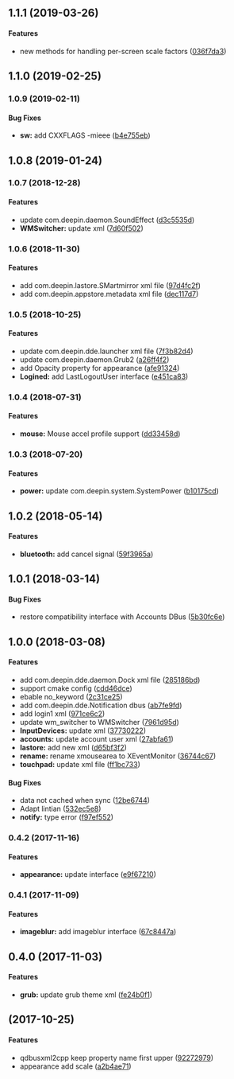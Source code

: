 <a name="1.1.1"></a>
## 1.1.1 (2019-03-26)


#### Features

*   new methods for handling per-screen scale factors ([036f7da3](https://github.com/linuxdeepin/dde-qt-dbus-factory/commit/036f7da3fdf760fc2fa56906abcae59255c05f1a))



<a name=""></a>
##  1.1.0 (2019-02-25)




<a name="1.0.9"></a>
### 1.0.9 (2019-02-11)


#### Bug Fixes

* **sw:**  add CXXFLAGS -mieee ([b4e755eb](https://github.com/linuxdeepin/dde-qt-dbus-factory/commit/b4e755eb90e774c34ea05a7f6011882181c78b75))



<a name="1.0.8"></a>
## 1.0.8 (2019-01-24)




<a name="1.0.7"></a>
### 1.0.7 (2018-12-28)


#### Features

*   update com.deepin.daemon.SoundEffect ([d3c5535d](https://github.com/linuxdeepin/dde-qt-dbus-factory/commit/d3c5535df66cd2cfb64a69ce9d1f3f1643ce71a6))
* **WMSwitcher:**  update xml ([7d60f502](https://github.com/linuxdeepin/dde-qt-dbus-factory/commit/7d60f502fd45b97c984b1655768d9338d41727bb))



<a name="1.0.6"></a>
### 1.0.6 (2018-11-30)


#### Features

*   add com.deepin.lastore.SMartmirror xml file ([97d4fc2f](https://github.com/linuxdeepin/dde-qt-dbus-factory/commit/97d4fc2fb6ddaf39571be6811a2aa6472c35b7b5))
*   add com.deepin.appstore.metadata xml file ([dec117d7](https://github.com/linuxdeepin/dde-qt-dbus-factory/commit/dec117d7ad457bef412d60e611670147e21b1eec))



<a name="1.0.5"></a>
### 1.0.5 (2018-10-25)


#### Features

*   update com.deepin.dde.launcher xml file ([7f3b82d4](https://github.com/linuxdeepin/dde-qt-dbus-factory/commit/7f3b82d48b9a749e786f6d130d55c61afd97be85))
*   update com.deepin.daemon.Grub2 ([a26ff4f2](https://github.com/linuxdeepin/dde-qt-dbus-factory/commit/a26ff4f27fa021abeb95dfa42d4cd4b59537d111))
*   add Opacity property for appearance ([afe91324](https://github.com/linuxdeepin/dde-qt-dbus-factory/commit/afe913241594e4424cbc78f752f627599fba50bd))
* **Logined:**  add LastLogoutUser interface ([e451ca83](https://github.com/linuxdeepin/dde-qt-dbus-factory/commit/e451ca83941a3e7d3b8ffc0dea56693c2abe699f))



<a name="1.0.4"></a>
### 1.0.4 (2018-07-31)


#### Features

* **mouse:**  Mouse accel profile support ([dd33458d](https://github.com/linuxdeepin/dde-qt-dbus-factory/commit/dd33458d09eec753ff75bb4b4ab0119c8a71ad1c))



<a name="1.0.3"></a>
### 1.0.3 (2018-07-20)


#### Features

* **power:**  update com.deepin.system.SystemPower ([b10175cd](https://github.com/linuxdeepin/dde-qt-dbus-factory/commit/b10175cd951bec7c32b7d9af97c74bbdc647595d))



<a name="1.0.2"></a>
## 1.0.2 (2018-05-14)


#### Features

* **bluetooth:**  add cancel signal ([59f3965a](https://github.com/linuxdeepin/dde-qt-dbus-factory/commit/59f3965afb832a2eec16abcd2bef89cc9ed7b8be))



<a name="1.0.1"></a>
## 1.0.1 (2018-03-14)


#### Bug Fixes

*   restore compatibility interface with Accounts DBus ([5b30fc6e](https://github.com/linuxdeepin/dde-qt-dbus-factory/commit/5b30fc6e3f995df6f62fc8dc0fdb7e0e2b0487d2))



<a name="1.0.0"></a>
## 1.0.0 (2018-03-08)


#### Features

*   add com.deepin.dde.daemon.Dock xml file ([285186bd](https://github.com/linuxdeepin/dde-qt-dbus-factory/commit/285186bdaed7a4e06c9ce7f8544a69c000a8b32f))
*   support cmake config ([cdd46dce](https://github.com/linuxdeepin/dde-qt-dbus-factory/commit/cdd46dcebf3c81fa5a3c6049e9c1c8c364fca5b8))
*   ebable no_keyword ([2c31ce25](https://github.com/linuxdeepin/dde-qt-dbus-factory/commit/2c31ce258cacec0257136a8d803444247ecea120))
*   add com.deepin.dde.Notification dbus ([ab7fe9fd](https://github.com/linuxdeepin/dde-qt-dbus-factory/commit/ab7fe9fda29ff4d6e75946068832591e4ca2a16d))
*   add login1 xml ([971ce6c2](https://github.com/linuxdeepin/dde-qt-dbus-factory/commit/971ce6c20d973a4f69bda5b4cfc03c112b0b3f7b))
*   update wm_switcher to WMSwitcher ([7961d95d](https://github.com/linuxdeepin/dde-qt-dbus-factory/commit/7961d95d45185881ac1b0496930e4ffbd6c6f296))
* **InputDevices:**  update xml ([37730222](https://github.com/linuxdeepin/dde-qt-dbus-factory/commit/3773022268d3a9a1340a910fa8f7418a38c11eb6))
* **accounts:**  update account user xml ([27abfa61](https://github.com/linuxdeepin/dde-qt-dbus-factory/commit/27abfa6140a156c08049f1bd97d563688a0b7b0a))
* **lastore:**  add new xml ([d65bf3f2](https://github.com/linuxdeepin/dde-qt-dbus-factory/commit/d65bf3f2e31adf3f6d2c619cf35c4aeb1c90108f))
* **rename:**  rename xmousearea to XEventMonitor ([36744c67](https://github.com/linuxdeepin/dde-qt-dbus-factory/commit/36744c67e49a2a8de0a70e07f6e5aa80e77e7418))
* **touchpad:**  update xml file ([ff1bc733](https://github.com/linuxdeepin/dde-qt-dbus-factory/commit/ff1bc7330053026de03692f14fb85487558bc436))

#### Bug Fixes

*   data not cached when sync ([12be6744](https://github.com/linuxdeepin/dde-qt-dbus-factory/commit/12be67446ea2b0dea423da2f391bda6e2bc00498))
*   Adapt lintian ([532ec5e8](https://github.com/linuxdeepin/dde-qt-dbus-factory/commit/532ec5e85419ac6b6311d989bab32a801bb86e7b))
* **notify:**  type error ([f97ef552](https://github.com/linuxdeepin/dde-qt-dbus-factory/commit/f97ef552b28503bd43dd5ca24d4976754711a61f))



<a name="0.4.2"></a>
### 0.4.2 (2017-11-16)


#### Features

* **appearance:**  update interface ([e9f67210](https://github.com/linuxdeepin/dde-qt-dbus-factory/commit/e9f672105b00f94c781a7ade3d5ad950f4908ede))



<a name="0.4.1"></a>
### 0.4.1 (2017-11-09)


#### Features

* **imageblur:**  add imageblur interface ([67c8447a](https://github.com/linuxdeepin/dde-qt-dbus-factory/commit/67c8447a6dc91baa38fc6929a8ec29c7c734b0b2))



<a name=""></a>
##  0.4.0 (2017-11-03)


#### Features

* **grub:**  update grub theme xml ([fe24b0f1](https://github.com/linuxdeepin/dde-qt-dbus-factory/commit/fe24b0f19eaaca52fffd050366dacb1146d3033e))



<a name=""></a>
##  (2017-10-25)


#### Features

*   qdbusxml2cpp keep property name first upper ([92272979](https://github.com/linuxdeepin/dde-qt-dbus-factory/commit/922729797de23653d9b8b57100c9424430235959))
*   appearance add scale ([a2b4ae71](https://github.com/linuxdeepin/dde-qt-dbus-factory/commit/a2b4ae71a2738f0ccead99dc7416f2398cf798df))



